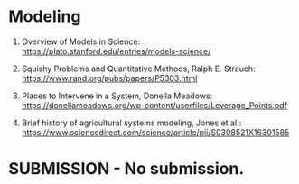 # Modeling

1. Overview of Models in Science: https://plato.stanford.edu/entries/models-science/

2. Squishy Problems and Quantitative Methods, Ralph E. Strauch: https://www.rand.org/pubs/papers/P5303.html

3. Places to Intervene in a System, Donella Meadows: https://donellameadows.org/wp-content/userfiles/Leverage_Points.pdf

4. Brief history of agricultural systems modeling, Jones et al.: https://www.sciencedirect.com/science/article/pii/S0308521X16301585


# SUBMISSION - No submission.
